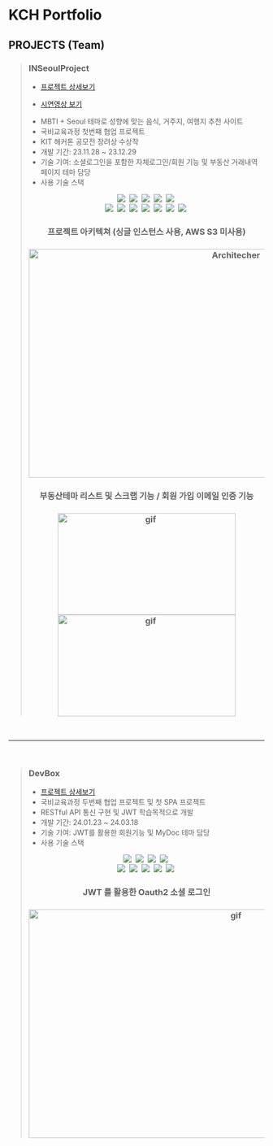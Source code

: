 # KCH Portfolio

## PROJECTS (Team)
> ### INSeoulProject
> * [프로젝트 상세보기](https://github.com/Tomneng/INSeoulProject)
> * <p dir="auto"><a href="https://www.youtube.com/watch?v=PpnqkfdnhoM&list=PLedGoSru7949HpjolTIj01PMIzOOTG6Yq&index=6" rel="nofollow">시연영상 보기</a></p>
> * MBTI + Seoul 테마로 성향에 맞는 음식, 거주지, 여행지 추천 사이트
> * 국비교육과정 첫번쨰 협업 프로젝트
> * KIT 해커톤 공모전 장려상 수상작
> * 개발 기간: 23.11.28 ~ 23.12.29
> * 기술 기여: 소셜로그인을 포함한 자체로그인/회원 기능 및 부동산 거래내역 페이지 테마 담당
> * 사용 기술 스택
> <div align="center">
>  <img src="https://img.shields.io/badge/java-007396.svg?style=for-the-badge&logo=java&logoColor=white" />&nbsp
>  <img src="https://img.shields.io/badge/Spring-6DB33F.svg?style=for-the-badge&logo=spring&logoColor=white" />&nbsp
>  <img src="https://img.shields.io/badge/Spring Security-6DB33F.svg?style=for-the-badge&logo=spring-security&logoColor=white" />&nbsp
>  <img src="https://img.shields.io/badge/JavaScript-F7DF1E.svg?style=for-the-badge&logo=javascript&logoColor=black" />&nbsp
>  <img src="https://img.shields.io/badge/Thymeleaf-005F0F.svg?style=for-the-badge&logo=thymeleaf&logoColor=white" />&nbsp
>  <br>
>  <img src="https://img.shields.io/badge/css3-1572B6.svg?style=for-the-badge&logo=css3&logoColor=white" />&nbsp
>  <img src="https://img.shields.io/badge/HTML5-E34F26.svg?style=for-the-badge&logo=html5&logoColor=white" />&nbsp
>  <img src="https://img.shields.io/badge/jQuery-0769AD.svg?style=for-the-badge&logo=jquery&logoColor=white" />&nbsp
>  <img src="https://img.shields.io/badge/MySQL-4479A1.svg?style=for-the-badge&logo=mysql&logoColor=white" />&nbsp
>  <img src="https://img.shields.io/badge/MyBatis-1F232A.svg?style=for-the-badge&logo=mybatis&logoColor=white" />&nbsp
>  <img src="https://img.shields.io/badge/AWS--EC2-232F3E.svg?style=for-the-badge&logo=amazonec2&logoColor=white" />&nbsp
>  <img src="https://img.shields.io/badge/AWS--RDS-232F3E.svg?style=for-the-badge&logo=amazonrds&logoColor=white" />&nbsp
> </div>
>
> <div align="center">
> <h3>프로젝트 아키텍쳐 (싱글 인스턴스 사용, AWS S3 미사용)<h3/>  
> <img src="https://github.com/Tomneng/portfolio/assets/151795437/e1e8b180-ed3b-44ee-b2fc-40a11a053d8e" width="800px" height="450px" alt="Architecher"></img><br/>  
> </div>
> <div align="center">
> <h3>부동산테마 리스트 및 스크랩 기능 / 회원 가입 이메일 인증 기능<h3/>  
> <img src="https://github.com/Tomneng/portfolio/assets/151795437/4035a2ee-46ba-4283-96ec-4f35ac1408e8" width="350px" height="200px" alt="gif"></img><img src="https://github.com/Tomneng/portfolio/assets/151795437/f0f41896-08ac-4b3c-9de8-909a10c2811b" width="350px" height="200px" alt="gif"></img>
> </div>

<br>
<hr>
<br>

> ### DevBox
> * [프로젝트 상세보기](https://github.com/Tomneng/DevBox)
> * 국비교육과정 두번째 협업 프로젝트 및 첫 SPA 프로젝트
> * RESTful API 통신 구현 및 JWT 학습목적으로 개발
> * 개발 기간: 24.01.23 ~ 24.03.18
> * 기술 기여: JWT를 활용한 회원기능 및 MyDoc 테마 담당
> * 사용 기술 스택
> <div align="center">
>  <img src="https://img.shields.io/badge/java-007396.svg?style=for-the-badge&logo=java&logoColor=white" />&nbsp
>  <img src="https://img.shields.io/badge/Spring Data Jpa-007396.svg?style=for-the-badge&logo=java&logoColor=white" />&nbsp
>  <img src="https://img.shields.io/badge/Spring-6DB33F.svg?style=for-the-badge&logo=spring&logoColor=white" />&nbsp
>  <img src="https://img.shields.io/badge/Spring Security-6DB33F.svg?style=for-the-badge&logo=spring-security&logoColor=white" />&nbsp
>  <br>
>  <img src="https://img.shields.io/badge/React-61DAFB.svg?style=for-the-badge&logo=react&logoColor=black" />&nbsp
>  <img src="https://img.shields.io/badge/css3-1572B6.svg?style=for-the-badge&logo=css3&logoColor=white" />&nbsp
>  <img src="https://img.shields.io/badge/HTML5-E34F26.svg?style=for-the-badge&logo=html5&logoColor=white" />&nbsp
>  <img src="https://img.shields.io/badge/MySQL-4479A1.svg?style=for-the-badge&logo=mysql&logoColor=white" />&nbsp
>  <img src="https://img.shields.io/badge/JWT-4479A1.svg?style=for-the-badge" />&nbsp
> </div>
> <div align="center">
> <h3>JWT 를 활용한 Oauth2 소셜 로그인<h3/>  
> <img src="https://github.com/Tomneng/portfolio/assets/151795437/71695b8d-0819-4e02-b39a-cd2ace9c4411" width="800px" height="450px" alt="gif"></img>
> </div>
